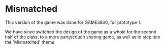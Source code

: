 # Mismatched

This version of the game was done for GAME3800, for prototype 1.

We have since switched the design of the game as a whole for the second half of the class, to a more party/couch sharing game, as well as to step into the 'Mismatched' theme.
